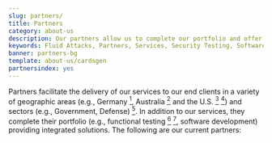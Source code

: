 ```yaml
---
slug: partners/
title: Partners
category: about-us
description: Our partners allow us to complete our portfolio and offer better security testing services. Get to know them and become one of them.
keywords: Fluid Attacks, Partners, Services, Security Testing, Software Development, Red Team, Pentesting, Ethical Hacking
banner: partners-bg
template: about-us/cardsgen
partnersindex: yes
---
```


Partners facilitate the delivery of our services to our end clients
in a variety of geographic areas (e.g., Germany [<sup>1</sup>](#teraport),
Australia [<sup>2</sup>](#the-missing-link) and the U.S.
[<sup>3</sup>](#arroyo-consulting) [<sup>4</sup>](#sba))
and sectors (e.g., Government, Defense) [<sup>5</sup>](#evolution-it).
In addition to our services,
they complete their portfolio
(e.g., functional testing [<sup>6</sup>](#choucair) [<sup>7</sup>](#greensqa),
software development)
providing integrated solutions.
The following are our current partners:
